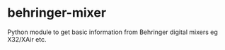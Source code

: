 # behringer-mixer
Python module to get basic information from Behringer digital mixers eg X32/XAir etc.
